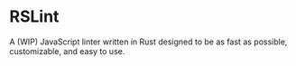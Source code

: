 # RSLint
A  (WIP) JavaScript linter written in Rust designed to be as fast as possible, customizable, and easy to use.
